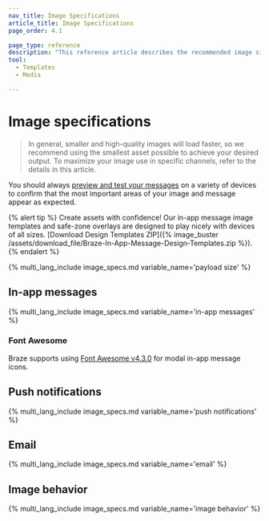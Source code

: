 ```yaml
---
nav_title: Image Specifications
article_title: Image Specifications
page_order: 4.1

page_type: reference
description: "This reference article describes the recommended image sizes and specifications for each channel type."
tool:
  - Templates
  - Media

---
```


# Image specifications

> In general, smaller and high-quality images will load faster, so we recommend using the smallest asset possible to achieve your desired output. To maximize your image use in specific channels, refer to the details in this article.

You should always [preview and test your messages]({{site.baseurl}}/user_guide/message_building_by_channel/in-app_messages/testing/) on a variety of devices to confirm that the most important areas of your image and message appear as expected.

{% alert tip %} Create assets with confidence! Our in-app message image templates and safe-zone overlays are designed to play nicely with devices of all sizes. [Download Design Templates ZIP]({% image_buster /assets/download_file/Braze-In-App-Message-Design-Templates.zip %}). {% endalert %}

{% multi_lang_include image_specs.md variable_name='payload size' %}

## In-app messages

{% multi_lang_include image_specs.md variable_name='in-app messages' %}

### Font Awesome

Braze supports using [Font Awesome v4.3.0](https://fontawesome.com/v4.7.0/cheatsheet/) for modal in-app message icons.

## Push notifications

{% multi_lang_include image_specs.md variable_name='push notifications' %}

## Email

{% multi_lang_include image_specs.md variable_name='email' %}

## Image behavior

{% multi_lang_include image_specs.md variable_name='image behavior' %}
